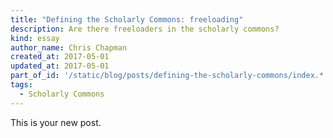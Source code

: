 ```yaml
---
title: "Defining the Scholarly Commons: freeloading"
description: Are there freeloaders in the scholarly commons?
kind: essay
author_name: Chris Chapman
created_at: 2017-05-01
updated_at: 2017-05-01
part_of_id: '/static/blog/posts/defining-the-scholarly-commons/index.*'
tags:
  - Scholarly Commons
---
```

This is your new post.

